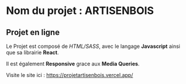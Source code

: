 # Nom du projet : ARTISENBOIS
## Projet en ligne

 Le Projet est composé de _HTML/SASS_, avec le langage __Javascript__ ainsi que sa librairie __React__. 
 
 Il est également __Responsive__ grace aux __Media Queries__.


Visite le site ici : https://projetartisenbois.vercel.app/
